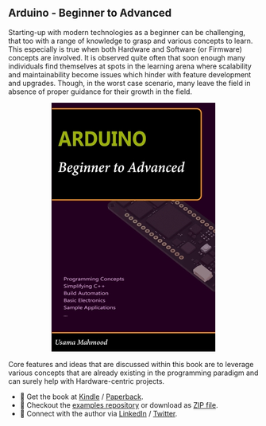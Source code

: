## Arduino - Beginner to Advanced

Starting-up with modern technologies as a beginner can be challenging, that too with a range of knowledge to grasp and various concepts to learn. This especially is true when both Hardware and Software (or Firmware) concepts are involved. It is observed quite often that soon enough many individuals find themselves at spots in the learning arena where scalability and maintainability become issues which hinder with feature development and upgrades. Though, in the worst case scenario, many leave the field in absence of proper guidance for their growth in the field.


<p align="center">
  <a target="_blank" rel="noopener noreferrer" href="https://www.amazon.com/dp/B0BRLVR3X4"><img src="https://github.com/arduino-ba/.github/blob/main/profile/.images/Book%20Cover%20Side%20-%20330.jpg" alt="Arduino - Beginner to Advanced" /></a>
</p>


Core features and ideas that are discussed within this book are to leverage various concepts that are already existing in the programming paradigm and can surely help with Hardware-centric projects.


* :beginner: Get the book at [Kindle](https://www.amazon.com/dp/B0BRQTT1D2) / [Paperback](https://www.amazon.com/dp/B0BRLVR3X4).
* :beginner: Checkout the [examples repository](https://github.com/arduino-ba/examples) or download as [ZIP file](https://github.com/arduino-ba/examples/archive/refs/heads/master.zip).
* :beginner: Connect with the author via [LinkedIn](https://www.linkedin.com/in/usa-m/) / [Twitter](https://twitter.com/usama_inn).
